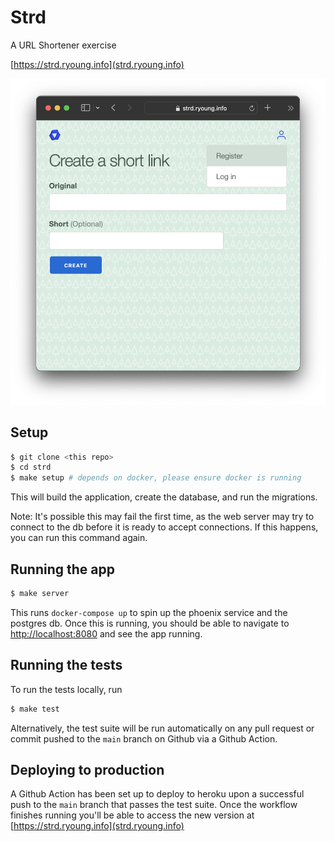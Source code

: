 # Strd
A URL Shortener exercise

[https://strd.ryoung.info](strd.ryoung.info)

![img](priv/static/images/screenshot.png)



## Setup
```bash
$ git clone <this repo>
$ cd strd
$ make setup # depends on docker, please ensure docker is running
```
This will build the application, create the database, and run the migrations.  

Note: It's possible this may fail the first time, as the web server may try to connect to the db before it is ready to accept connections.  If this happens, you can run this command again.

## Running the app
```bash
$ make server
```
This runs `docker-compose up` to spin up the phoenix service and the postgres db.  Once this is running, you should be able to navigate to [http://localhost:8080](http://localhost:8080) and see the app running.

## Running the tests
To run the tests locally, run
```bash
$ make test
```

Alternatively, the test suite will be run automatically on any pull request or commit pushed to the `main` branch on Github via a Github Action.

## Deploying to production
A Github Action has been set up to deploy to heroku upon a successful push to the `main` branch that passes the test suite.  Once the workflow finishes running you'll be able to access the new version at [https://strd.ryoung.info](strd.ryoung.info)
